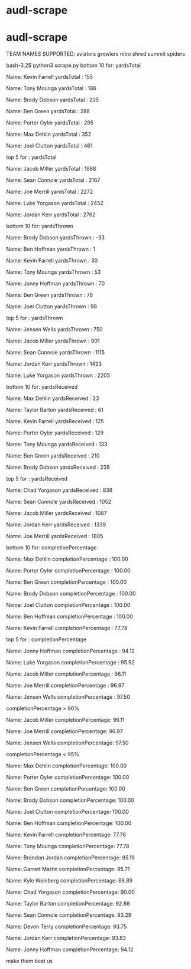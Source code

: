 # audl-scrape
# audl-scrape


TEAM NAMES SUPPORTED:
aviators
growlers
nitro
shred
summit
spiders


bash-3.2$ python3 scrape.py 
bottom 10 for:  yardsTotal


Name: Kevin Farrell yardsTotal : 155 

Name: Tony Mounga yardsTotal : 186 

Name: Brody Dobson yardsTotal : 205 

Name: Ben Green yardsTotal : 288 

Name: Porter Oyler yardsTotal : 295 

Name: Max Dehlin yardsTotal : 352 

Name: Joel Clutton yardsTotal : 461 

top 5 for : yardsTotal


Name: Jacob Miller yardsTotal : 1988 

Name: Sean Connole yardsTotal : 2167 

Name: Joe Merrill yardsTotal : 2272 

Name: Luke Yorgason yardsTotal : 2452 

Name: Jordan Kerr yardsTotal : 2762 

bottom 10 for:  yardsThrown


Name: Brody Dobson yardsThrown : -33 

Name: Ben Hoffman yardsThrown : 1 

Name: Kevin Farrell yardsThrown : 30 

Name: Tony Mounga yardsThrown : 53 

Name: Jonny Hoffman yardsThrown : 70 

Name: Ben Green yardsThrown : 78 

Name: Joel Clutton yardsThrown : 98 

top 5 for : yardsThrown


Name: Jensen Wells yardsThrown : 750 

Name: Jacob Miller yardsThrown : 901 

Name: Sean Connole yardsThrown : 1115 

Name: Jordan Kerr yardsThrown : 1423 

Name: Luke Yorgason yardsThrown : 2205 

bottom 10 for:  yardsReceived


Name: Max Dehlin yardsReceived : 23 

Name: Taylor Barton yardsReceived : 61 

Name: Kevin Farrell yardsReceived : 125 

Name: Porter Oyler yardsReceived : 129 

Name: Tony Mounga yardsReceived : 133 

Name: Ben Green yardsReceived : 210 

Name: Brody Dobson yardsReceived : 238 

top 5 for : yardsReceived


Name: Chad Yorgason yardsReceived : 838 

Name: Sean Connole yardsReceived : 1052 

Name: Jacob Miller yardsReceived : 1087 

Name: Jordan Kerr yardsReceived : 1339 

Name: Joe Merrill yardsReceived : 1805 

bottom 10 for:  completionPercentage


Name: Max Dehlin completionPercentage : 100.00 

Name: Porter Oyler completionPercentage : 100.00 

Name: Ben Green completionPercentage : 100.00 

Name: Brody Dobson completionPercentage : 100.00 

Name: Joel Clutton completionPercentage : 100.00 

Name: Ben Hoffman completionPercentage : 100.00 

Name: Kevin Farrell completionPercentage : 77.78 

top 5 for : completionPercentage


Name: Jonny Hoffman completionPercentage : 94.12 

Name: Luke Yorgason completionPercentage : 95.92 

Name: Jacob Miller completionPercentage : 96.11 

Name: Joe Merrill completionPercentage : 96.97 

Name: Jensen Wells completionPercentage : 97.50 

completionPercentage > 96%


Name: Jacob Miller completionPercentage: 96.11 

Name: Joe Merrill completionPercentage: 96.97 

Name: Jensen Wells completionPercentage: 97.50 

completionPercentage < 95%


Name: Max Dehlin completionPercentage: 100.00 

Name: Porter Oyler completionPercentage: 100.00 

Name: Ben Green completionPercentage: 100.00 

Name: Brody Dobson completionPercentage: 100.00 

Name: Joel Clutton completionPercentage: 100.00 

Name: Ben Hoffman completionPercentage: 100.00 

Name: Kevin Farrell completionPercentage: 77.78 

Name: Tony Mounga completionPercentage: 77.78 

Name: Brandon Jordan completionPercentage: 85.19 

Name: Garrett Martin completionPercentage: 85.71 

Name: Kyle Weinberg completionPercentage: 88.89 

Name: Chad Yorgason completionPercentage: 90.00 

Name: Taylor Barton completionPercentage: 92.86 

Name: Sean Connole completionPercentage: 93.29 

Name: Devon Terry completionPercentage: 93.75 

Name: Jordan Kerr completionPercentage: 93.83 

Name: Jonny Hoffman completionPercentage: 94.12 

make them beat us
